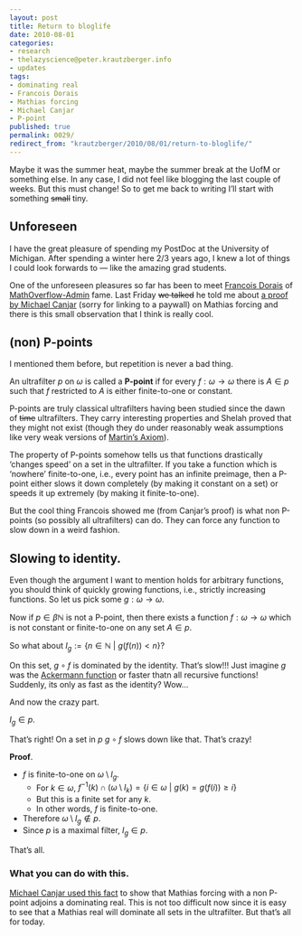 ```yaml
---
layout: post
title: Return to bloglife
date: 2010-08-01
categories:
- research
- thelazyscience@peter.krautzberger.info
- updates
tags:
- dominating real
- Francois Dorais
- Mathias forcing
- Michael Canjar
- P-point
published: true
permalink: 0029/
redirect_from: "krautzberger/2010/08/01/return-to-bloglife/"
---
```


Maybe it was the summer heat, maybe the summer break at the UofM or something else. In any case, I did not feel like blogging the last couple of weeks. But this must change! So to get me back to writing I’ll start with something <del>small</del> tiny.

## Unforeseen

I have the great pleasure of spending my PostDoc at the University of Michigan. After spending a winter here 2/3 years ago, I knew a lot of things I could look forwards to — like the amazing grad students.

One of the unforeseen pleasures so far has been to meet [Francois Dorais](http://www-personal.umich.edu/~dorais/) of [MathOverflow-Admin](http://mathoverflow.net/users/2000/francois-g-dorais) fame. Last Friday <del>we talked</del> he told me about [a proof by Michael Canjar](http://www.jstor.org/pss/2047620) (sorry for linking to a paywall) on Mathias forcing and there is this small observation that I think is really cool.

## (non) P-points

I mentioned them before, but repetition is never a bad thing.

An ultrafilter $p$ on $\omega$ is called a **P-point** if for every $f: \omega \rightarrow \omega$ there is $A\in p$ such that $f$ restricted to $A$ is either finite-to-one or constant.

P-points are truly classical ultrafilters having been studied since the dawn of <del>time</del> ultrafilters. They carry interesting properties and Shelah proved that they might not exist (though they do under reasonably weak assumptions like very weak versions of [Martin’s Axiom](http://en.wikipedia.org/wiki/Martin%27s_axiom)).

The property of P-points somehow tells us that functions drastically ‘changes speed’ on a set in the ultrafilter. If you take a function which is ‘nowhere’ finite-to-one, i.e., every point has an infinite preimage, then a P-point either slows it down completely (by making it constant on a set) or speeds it up extremely (by making it finite-to-one).

But the cool thing Francois showed me (from Canjar’s proof) is what non P-points (so possibly all ultrafilters) can do. They can force any function to slow down in a weird fashion.

## Slowing to identity.

Even though the argument I want to mention holds for arbitrary functions, you should think of quickly growing functions, i.e., strictly increasing functions. So let us pick some $g: \omega \rightarrow \omega$.

Now if $p \in \beta \mathbb{N}$ is not a P-point, then there exists a function $f: \omega \rightarrow \omega$ which is not constant or finite-to-one on any set $A \in p$.

So what about $I_g := \{ n \in \mathbb{N} \ \vert \ g(f(n)) < n \}$?

On this set, $g \circ f$ is dominated by the identity. That’s slow!!! Just imagine $g$ was the [Ackermann function](http://en.wikipedia.org/wiki/Ackermann_function) or faster thatn all recursive functions! Suddenly, its only as fast as the identity? Wow…

And now the crazy part.

$I_g \in p$.

That’s right! On a set in $p$ $g\circ f$ slows down like that. That’s crazy!

**Proof**.

*   $f$ is finite-to-one on $\omega \setminus I_g$.
    *   For $k\in \omega$, $f^{-1}(k) \cap (\omega \setminus I_k) = \{ i \in \omega \ \vert \ g(k)= g(f(i)) \geq i \}$
    *   But this is a finite set for any $k$.
    *   In other words, $f$ is finite-to-one.
*   Therefore $\omega \setminus I_g \notin p$.
*   Since $p$ is a maximal filter, $I_g \in p$.

That’s all.

### What you can do with this.

[Michael Canjar used this fact](http://www.jstor.org/pss/2047620) to show that Mathias forcing with a non P-point adjoins a dominating real. This is not too difficult now since it is easy to see that a Mathias real will dominate all sets in the ultrafilter. But that’s all for today.
